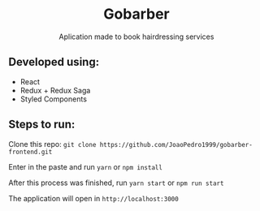 <h1 align="center">Gobarber</h1>

<p align="center">Aplication made to book hairdressing services </p>

<h2>Developed using: </h2>
<ul>
  <li>React</li>  
  <li>Redux + Redux Saga</li>
  <li>Styled Components</li>
</ul>  

<h2>Steps to run:</h2>

Clone this repo: `git clone https://github.com/JoaoPedro1999/gobarber-frontend.git`

Enter in the paste and run `yarn` or `npm install`

After this process was finished, run `yarn start` or `npm run start`

The application will open in `http://localhost:3000`



